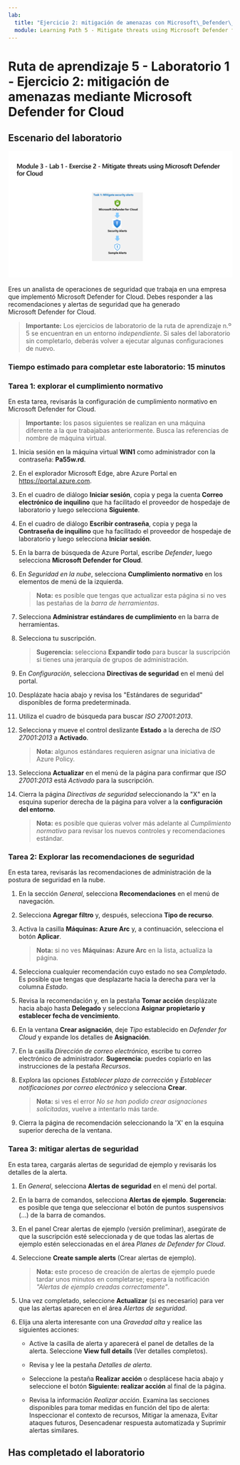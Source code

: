 ```yaml
---
lab:
  title: "Ejercicio 2: mitigación de amenazas con Microsoft\_Defender\_for\_Cloud"
  module: Learning Path 5 - Mitigate threats using Microsoft Defender for Cloud
---
```


# Ruta de aprendizaje 5 - Laboratorio 1 - Ejercicio 2: mitigación de amenazas mediante Microsoft Defender for Cloud

## Escenario del laboratorio

![Introducción al laboratorio.](../Media/SC-200-Lab_Diagrams_Mod3_L1_Ex2.png)

Eres un analista de operaciones de seguridad que trabaja en una empresa que implementó Microsoft Defender for Cloud. Debes responder a las recomendaciones y alertas de seguridad que ha generado Microsoft Defender for Cloud.

>**Importante:** Los ejercicios de laboratorio de la ruta de aprendizaje n.º 5 se encuentran en un entorno *independiente*. Si sales del laboratorio sin completarlo, deberás volver a ejecutar algunas configuraciones de nuevo.

### Tiempo estimado para completar este laboratorio: 15 minutos

### Tarea 1: explorar el cumplimiento normativo

En esta tarea, revisarás la configuración de cumplimiento normativo en Microsoft Defender for Cloud. 

>**Importante:** los pasos siguientes se realizan en una máquina diferente a la que trabajabas anteriormente. Busca las referencias de nombre de máquina virtual.

1. Inicia sesión en la máquina virtual **WIN1** como administrador con la contraseña: **Pa55w.rd**.  

1. En el explorador Microsoft Edge, abre Azure Portal en <https://portal.azure.com>.

1. En el cuadro de diálogo **Iniciar sesión**, copia y pega la cuenta **Correo electrónico de inquilino** que ha facilitado el proveedor de hospedaje de laboratorio y luego selecciona **Siguiente**.

1. En el cuadro de diálogo **Escribir contraseña**, copia y pega la **Contraseña de inquilino** que ha facilitado el proveedor de hospedaje de laboratorio y luego selecciona **Iniciar sesión**.

1. En la barra de búsqueda de Azure Portal, escribe *Defender*, luego selecciona **Microsoft Defender for Cloud**.

1. En *Seguridad en la nube*, selecciona **Cumplimiento normativo** en los elementos de menú de la izquierda.

    >**Nota:** es posible que tengas que actualizar esta página si no ves las pestañas de la *barra de herramientas*.

1. Selecciona **Administrar estándares de cumplimiento** en la barra de herramientas.

1. Selecciona tu suscripción.

    >**Sugerencia:** selecciona **Expandir todo** para buscar la suscripción si tienes una jerarquía de grupos de administración.

1. En *Configuración*, selecciona **Directivas de seguridad** en el menú del portal.

1. Desplázate hacia abajo y revisa los "Estándares de seguridad" disponibles de forma predeterminada.

1. Utiliza el cuadro de búsqueda para buscar *ISO 27001:2013*.

1. Selecciona y mueve el control deslizante **Estado** a la derecha de *ISO 27001:2013* a **Activado**.

    >**Nota:** algunos estándares requieren asignar una iniciativa de Azure Policy.

1. Selecciona **Actualizar** en el menú de la página para confirmar que *ISO 27001:2013* está *Activado* para la suscripción.

1. Cierra la página *Directivas de seguridad* seleccionando la "X" en la esquina superior derecha de la página para volver a la **configuración del entorno**.

    >**Nota:** es posible que quieras volver más adelante al *Cumplimiento normativo* para revisar los nuevos controles y recomendaciones estándar.

### Tarea 2: Explorar las recomendaciones de seguridad

En esta tarea, revisarás las recomendaciones de administración de la postura de seguridad en la nube.

1. En la sección *General*, selecciona **Recomendaciones** en el menú de navegación.

1. Selecciona **Agregar filtro** y, después, selecciona **Tipo de recurso**.

1. Activa la casilla **Máquinas: Azure Arc** y, a continuación, selecciona el botón **Aplicar**.

    >**Nota:** si no ves **Máquinas: Azure Arc** en la lista, actualiza la página.

1. Selecciona cualquier recomendación cuyo estado no sea *Completado*. Es posible que tengas que desplazarte hacia la derecha para ver la columna *Estado*.

1. Revisa la recomendación y, en la pestaña **Tomar acción** desplázate hacia abajo hasta **Delegado** y selecciona **Asignar propietario y establecer fecha de vencimiento**.

1. En la ventana **Crear asignación**, deje *Tipo* establecido en *Defender for Cloud* y expande los detalles de **Asignación**.

1. En la casilla *Dirección de correo electrónico*, escribe tu correo electrónico de administrador. **Sugerencia:** puedes copiarlo en las instrucciones de la pestaña *Recursos*.

1. Explora las opciones *Establecer plazo de corrección* y *Establecer notificaciones por correo electrónico* y selecciona **Crear**.

    >**Nota:** si ves el error *No se han podido crear asignaciones solicitadas*, vuelve a intentarlo más tarde.

1. Cierra la página de recomendación seleccionando la 'X' en la esquina superior derecha de la ventana.


### Tarea 3: mitigar alertas de seguridad

En esta tarea, cargarás alertas de seguridad de ejemplo y revisarás los detalles de la alerta.


1. En *General*, selecciona **Alertas de seguridad** en el menú del portal.

1. En la barra de comandos, selecciona **Alertas de ejemplo**. **Sugerencia:** es posible que tenga que seleccionar el botón de puntos suspensivos (...) de la barra de comandos.

1. En el panel Crear alertas de ejemplo (versión preliminar), asegúrate de que la suscripción esté seleccionada y de que todas las alertas de ejemplo estén seleccionadas en el área *Planes de Defender for Cloud*.

1. Seleccione **Create sample alerts** (Crear alertas de ejemplo).  

    >**Nota:** este proceso de creación de alertas de ejemplo puede tardar unos minutos en completarse; espera la notificación *"Alertas de ejemplo creadas correctamente"*.

1. Una vez completado, seleccione **Actualizar** (si es necesario) para ver que las alertas aparecen en el área *Alertas de seguridad*.

1. Elija una alerta interesante con una *Gravedad* *alta* y realice las siguientes acciones:

    - Active la casilla de alerta y aparecerá el panel de detalles de la alerta. Seleccione **View full details** (Ver detalles completos).

    - Revisa y lee la pestaña *Detalles de alerta*.

    - Seleccione la pestaña **Realizar acción** o desplácese hacia abajo y seleccione el botón **Siguiente: realizar acción** al final de la página.

    - Revisa la información *Realizar acción*. Examina las secciones disponibles para tomar medidas en función del tipo de alerta: Inspeccionar el contexto de recursos, Mitigar la amenaza, Evitar ataques futuros, Desencadenar respuesta automatizada y Suprimir alertas similares.

## Has completado el laboratorio
